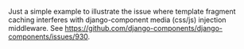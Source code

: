 Just a simple example to illustrate the issue where template fragment caching interferes with django-component media (css/js) injection middleware.
See https://github.com/django-components/django-components/issues/930.
